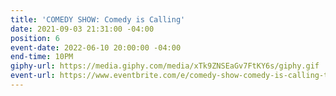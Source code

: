 ```yaml
---
title: 'COMEDY SHOW: Comedy is Calling'
date: 2021-09-03 21:31:00 -04:00
position: 6
event-date: 2022-06-10 20:00:00 -04:00
end-time: 10PM
giphy-url: https://media.giphy.com/media/xTk9ZNSEaGv7FtKY6s/giphy.gif
event-url: https://www.eventbrite.com/e/comedy-show-comedy-is-calling-tickets-344255025047
---
```


